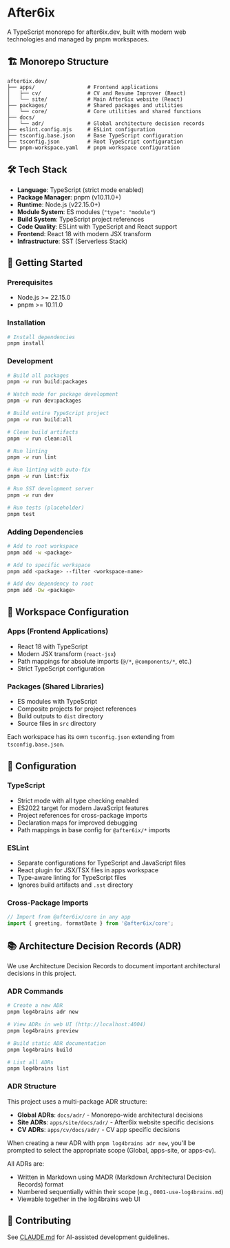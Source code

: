 # After6ix

A TypeScript monorepo for after6ix.dev, built with modern web technologies and managed by pnpm workspaces.

## 🏗️ Monorepo Structure

```
after6ix.dev/
├── apps/                 # Frontend applications
│   ├── cv/               # CV and Resume Improver (React)
│   └── site/             # Main After6ix website (React)
├── packages/             # Shared packages and utilities
│   └── core/             # Core utilities and shared functions
├── docs/
│   └── adr/              # Global architecture decision records
├── eslint.config.mjs     # ESLint configuration
├── tsconfig.base.json    # Base TypeScript configuration
├── tsconfig.json         # Root TypeScript configuration
└── pnpm-workspace.yaml   # pnpm workspace configuration
```

## 🛠️ Tech Stack

- **Language**: TypeScript (strict mode enabled)
- **Package Manager**: pnpm (v10.11.0+)
- **Runtime**: Node.js (v22.15.0+)
- **Module System**: ES modules (`"type": "module"`)
- **Build System**: TypeScript project references
- **Code Quality**: ESLint with TypeScript and React support
- **Frontend**: React 18 with modern JSX transform
- **Infrastructure**: SST (Serverless Stack)

## 🚀 Getting Started

### Prerequisites

- Node.js >= 22.15.0
- pnpm >= 10.11.0

### Installation

```bash
# Install dependencies
pnpm install
```

### Development

```bash
# Build all packages
pnpm -w run build:packages

# Watch mode for package development
pnpm -w run dev:packages

# Build entire TypeScript project
pnpm -w run build:all

# Clean build artifacts
pnpm -w run clean:all

# Run linting
pnpm -w run lint

# Run linting with auto-fix
pnpm -w run lint:fix

# Run SST development server
pnpm -w run dev

# Run tests (placeholder)
pnpm test
```

### Adding Dependencies

```bash
# Add to root workspace
pnpm add -w <package>

# Add to specific workspace
pnpm add <package> --filter <workspace-name>

# Add dev dependency to root
pnpm add -Dw <package>
```

## 📁 Workspace Configuration

### Apps (Frontend Applications)
- React 18 with TypeScript
- Modern JSX transform (`react-jsx`)
- Path mappings for absolute imports (`@/*`, `@components/*`, etc.)
- Strict TypeScript configuration

### Packages (Shared Libraries)
- ES modules with TypeScript
- Composite projects for project references
- Build outputs to `dist` directory
- Source files in `src` directory

Each workspace has its own `tsconfig.json` extending from `tsconfig.base.json`.

## 🔧 Configuration

### TypeScript
- Strict mode with all type checking enabled
- ES2022 target for modern JavaScript features
- Project references for cross-package imports
- Declaration maps for improved debugging
- Path mappings in base config for `@after6ix/*` imports

### ESLint
- Separate configurations for TypeScript and JavaScript files
- React plugin for JSX/TSX files in apps workspace
- Type-aware linting for TypeScript files
- Ignores build artifacts and `.sst` directory

### Cross-Package Imports
```typescript
// Import from @after6ix/core in any app
import { greeting, formatDate } from '@after6ix/core';
```

## 📚 Architecture Decision Records (ADR)

We use Architecture Decision Records to document important architectural decisions in this project.

### ADR Commands

```bash
# Create a new ADR
pnpm log4brains adr new

# View ADRs in web UI (http://localhost:4004)
pnpm log4brains preview

# Build static ADR documentation
pnpm log4brains build

# List all ADRs
pnpm log4brains list
```

### ADR Structure

This project uses a multi-package ADR structure:

- **Global ADRs**: `docs/adr/` - Monorepo-wide architectural decisions
- **Site ADRs**: `apps/site/docs/adr/` - After6ix website specific decisions
- **CV ADRs**: `apps/cv/docs/adr/` - CV app specific decisions

When creating a new ADR with `pnpm log4brains adr new`, you'll be prompted to select the appropriate scope (Global, apps-site, or apps-cv).

All ADRs are:
- Written in Markdown using MADR (Markdown Architectural Decision Records) format
- Numbered sequentially within their scope (e.g., `0001-use-log4brains.md`)
- Viewable together in the log4brains web UI

## 📝 Contributing

See [CLAUDE.md](./CLAUDE.md) for AI-assisted development guidelines.